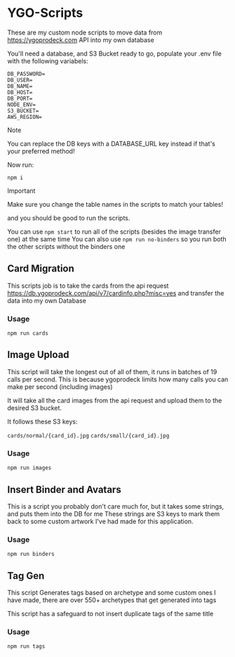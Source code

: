 # YGO-Scripts

These are my custom node scripts to move data from https://ygoprodeck.com API into my own database

You'll need a database, and S3 Bucket ready to go, populate your .env file with the following variabels:

```
DB_PASSWORD=
DB_USER=
DB_NAME=
DB_HOST=
DB_PORT=
NODE_ENV=
S3_BUCKET=
AWS_REGION=
```

> [!Note]
> You can replace the DB keys with a DATABASE_URL key instead if that's your preferred method!

Now run:

```cli
npm i
```

> [!important]
> Make sure you change the table names in the scripts to match your tables!

and you should be good to run the scripts.

You can use `npm start` to run all of the scripts (besides the image transfer one) at the same time
You can also use `npm run no-binders` so you run both the other scripts without the binders one

## Card Migration

This scripts job is to take the cards from the api request https://db.ygoprodeck.com/api/v7/cardinfo.php?misc=yes and transfer the data into my own Database

### Usage

```cli
npm run cards
```

## Image Upload

This script will take the longest out of all of them, it runs in batches of 19 calls per second. This is because ygoprodeck limits how many calls you can make per second (including images)

It will take all the card images from the api request and upload them to the desired S3 bucket.

It follows these S3 keys:

`cards/normal/{card_id}.jpg`
`cards/small/{card_id}.jpg`

### Usage

```cli
npm run images
```

## Insert Binder and Avatars

This is a script you probably don't care much for, but it takes some strings, and puts them into the DB for me
These strings are S3 keys to mark them back to some custom artwork I've had made for this application.

### Usage

```cli
npm run binders
```

## Tag Gen

This script Generates tags based on archetype and some custom ones I have made, there are over 550+ archetypes that get generated into tags

This script has a safeguard to not insert duplicate tags of the same title

### Usage

```cli
npm run tags
```
